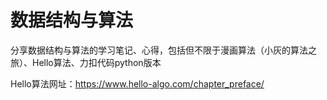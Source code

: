 # 数据结构与算法
分享数据结构与算法的学习笔记、心得，包括但不限于漫画算法（小灰的算法之旅）、Hello算法、力扣代码python版本

Hello算法网址：https://www.hello-algo.com/chapter_preface/
